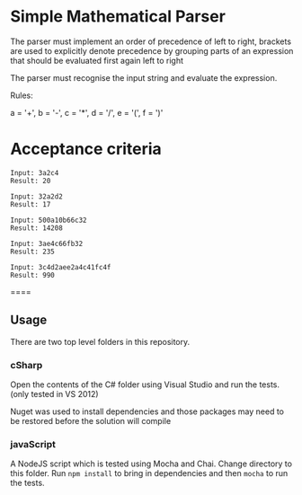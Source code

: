 Simple Mathematical Parser
===================

The parser must implement an order of precedence of left to right, brackets are used to explicitly denote precedence by grouping parts of an expression that should be evaluated first again left to right

The parser must recognise the input string and evaluate the expression.

Rules:

a = '+', b = '-', c = '*', d = '/', e = '(', f = ')'

# Acceptance criteria

```
Input: 3a2c4
Result: 20

Input: 32a2d2
Result: 17

Input: 500a10b66c32
Result: 14208

Input: 3ae4c66fb32
Result: 235

Input: 3c4d2aee2a4c41fc4f
Result: 990

```
====
## Usage

There are two top level folders in this repository.

### cSharp
Open the contents of the C# folder using Visual Studio and run the tests. (only tested in VS 2012)

Nuget was used to install dependencies and those packages may need to be restored before the solution will compile

### javaScript
A NodeJS script which is tested using Mocha and Chai. Change directory to this folder. Run `npm install` to bring in dependencies and then `mocha` to run the tests.
